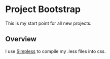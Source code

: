Project Bootstrap
==================

This is my start point for all new projects. 

Overview
--------

I use [Simpless][1] to compile my .less files into css.

[1]: http://www.wearekiss.com/simpless